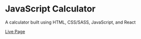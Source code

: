 # JavaScript Calculator

A calculator built using HTML, CSS/SASS, JavaScript, and React

<a href="https://jessesdevaney.github.io/javascript-calculator/" target="_blank">Live Page</a>
